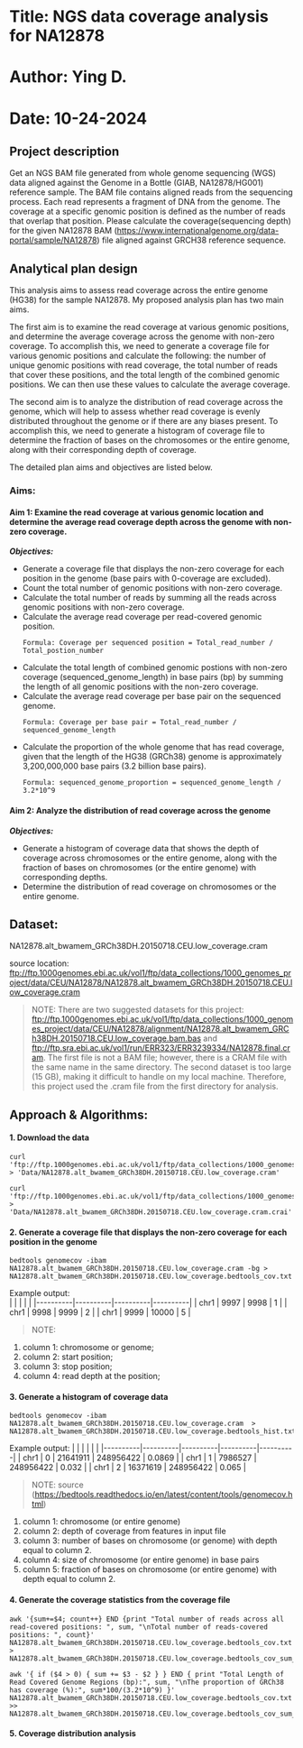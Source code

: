 # Title: NGS data coverage analysis for NA12878
# Author: Ying D.
# Date: 10-24-2024

## Project description 

Get an NGS BAM file generated from whole genome sequencing (WGS) data aligned against the Genome in a Bottle (GIAB, NA12878/HG001) reference sample. The BAM file contains aligned reads from the sequencing process. Each read represents a fragment of DNA from the genome. The coverage at a specific genomic position is defined as the number of reads that overlap that position.
Please calculate the coverage(sequencing depth) for the given NA12878 BAM (https://www.internationalgenome.org/data-portal/sample/NA12878) file aligned against GRCH38 reference sequence. 

## Analytical plan design

This analysis aims to assess read coverage across the entire genome (HG38) for the sample NA12878. My proposed analysis plan has two main aims.

The first aim is to examine the read coverage at various genomic positions, and determine the average coverage across the genome with non-zero coverage. To accomplish this, we need to generate a coverage file for various genomic positions and calculate the following: the number of unique genomic positions with read coverage, the total number of reads that cover these positions, and the total length of the combined genomic positions. We can then use these values to calculate the average coverage.

The second aim is to analyze the distribution of read coverage across the genome, which will help to assess whether read coverage is evenly distributed throughout the genome or if there are any biases present. To accomplish this, we need to generate a histogram of coverage file to determine the fraction of bases on the chromosomes or the entire genome, along with their corresponding depth of coverage.

The detailed plan aims and objectives are listed below.

### Aims: 
#### Aim 1: Examine the read coverage at various genomic location and determine the average read coverage depth across the genome with non-zero coverage.
***Objectives:*** 
* Generate a coverage file that displays the non-zero coverage for each position in the genome (base pairs with 0-coverage are excluded).
* Count the total number of genomic positions with non-zero coverage.
* Calculate the total number of reads by summing all the reads across genomic positions with non-zero coverage.
* Calculate the average read coverage per read-covered genomic position.
   ```
   Formula: Coverage per sequenced position = Total_read_number / Total_postion_number
   ```
* Calculate the total length of combined genomic postions with non-zero coverage (sequenced_genome_length) in base pairs (bp) by summing the length of all genomic positions with the non-zero coverage.
* Calculate the average read coverage per base pair on the sequenced genome.
   ```
   Formula: Coverage per base pair = Total_read_number / sequenced_genome_length
   ```
* Calculate the proportion of the whole genome that has read coverage, given that the length of the HG38 (GRCh38) genome is approximately 3,200,000,000 base pairs (3.2 billion base pairs).
    ```
    Formula: sequenced_genome_proportion = sequenced_genome_length / 3.2*10^9​
    ```
#### Aim 2: Analyze the distribution of read coverage across the genome
***Objectives:***
* Generate a histogram of coverage data that shows the depth of coverage across chromosomes or the entire genome, along with the fraction of bases on chromosomes (or the entire genome) with corresponding depths.
* Determine the distribution of read coverage on chromosomes or the entire genome.

## Dataset: 
NA12878.alt_bwamem_GRCh38DH.20150718.CEU.low_coverage.cram

source location: ftp://ftp.1000genomes.ebi.ac.uk/vol1/ftp/data_collections/1000_genomes_project/data/CEU/NA12878/NA12878.alt_bwamem_GRCh38DH.20150718.CEU.low_coverage.cram
> NOTE: 
> There are two suggested datasets for this project: ftp://ftp.1000genomes.ebi.ac.uk/vol1/ftp/data_collections/1000_genomes_project/data/CEU/NA12878/alignment/NA12878.alt_bwamem_GRCh38DH.20150718.CEU.low_coverage.bam.bas and ftp://ftp.sra.ebi.ac.uk/vol1/run/ERR323/ERR3239334/NA12878.final.cram. 
The first file is not a BAM file; however, there is a CRAM file with the same name in the same directory.  The second dataset is too large (15 GB), making it difficult to handle on my local machine. Therefore, this project used the .cram file from the first directory for analysis.

## Approach & Algorithms: 
#### 1. Download the data

```
curl 'ftp://ftp.1000genomes.ebi.ac.uk/vol1/ftp/data_collections/1000_genomes_project/data/CEU/NA12878/alignment/NA12878.alt_bwamem_GRCh38DH.20150718.CEU.low_coverage.cram' > 'Data/NA12878.alt_bwamem_GRCh38DH.20150718.CEU.low_coverage.cram'

curl 'ftp://ftp.1000genomes.ebi.ac.uk/vol1/ftp/data_collections/1000_genomes_project/data/CEU/NA12878/alignment/NA12878.alt_bwamem_GRCh38DH.20150718.CEU.low_coverage.cram.crai' > 'Data/NA12878.alt_bwamem_GRCh38DH.20150718.CEU.low_coverage.cram.crai'
```

#### 2. Generate a coverage file that displays the non-zero coverage for each position in the genome 

```
bedtools genomecov -ibam NA12878.alt_bwamem_GRCh38DH.20150718.CEU.low_coverage.cram -bg > NA12878.alt_bwamem_GRCh38DH.20150718.CEU.low_coverage.bedtools_cov.txt
```
Example output:    
|          |          |          |          |
|----------|----------|----------|----------|
| chr1 | 9997 | 9998  | 1 |
| chr1 | 9998 | 9999  | 2 |
| chr1 | 9999 | 10000 | 5 |


> NOTE: 
 1. column 1: chromosome or genome;
 2. column 2: start position;
 3. column 3: stop position; 
 4. column 4: read depth at the position;

#### 3. Generate a histogram of coverage data

```
bedtools genomecov -ibam NA12878.alt_bwamem_GRCh38DH.20150718.CEU.low_coverage.cram  > NA12878.alt_bwamem_GRCh38DH.20150718.CEU.low_coverage.bedtools_hist.txt
```
Example output: 
|          |          |          |          |          |
|----------|----------|----------|----------|----------|
| chr1 | 0 | 21641911  | 248956422 | 0.0869 |
| chr1 | 1 | 7986527  | 248956422 | 0.032 |
| chr1 | 2 | 16371619 | 248956422 | 0.065 |
> NOTE: source (https://bedtools.readthedocs.io/en/latest/content/tools/genomecov.html)
1. column 1: chromosome (or entire genome)
2. column 2: depth of coverage from features in input file
3. column 3: number of bases on chromosome (or genome) with depth equal to column 2.
4. column 4: size of chromosome (or entire genome) in base pairs
5. column 5: fraction of bases on chromosome (or entire genome) with depth equal to column 2.

#### 4. Generate the coverage statistics from the coverage file

```
awk '{sum+=$4; count++} END {print "Total number of reads across all read-covered positions: ", sum, "\nTotal number of reads-covered positions: ", count}' NA12878.alt_bwamem_GRCh38DH.20150718.CEU.low_coverage.bedtools_cov.txt > NA12878.alt_bwamem_GRCh38DH.20150718.CEU.low_coverage.bedtools_cov_sum_stat.txt 

awk '{ if ($4 > 0) { sum += $3 - $2 } } END { print "Total Length of Read Covered Genome Regions (bp):", sum, "\nThe proportion of GRCh38 has coverage (%):", sum*100/(3.2*10^9) }' NA12878.alt_bwamem_GRCh38DH.20150718.CEU.low_coverage.bedtools_cov.txt >> NA12878.alt_bwamem_GRCh38DH.20150718.CEU.low_coverage.bedtools_cov_sum_stat.txt 
```

#### 5. Coverage distribution analysis
